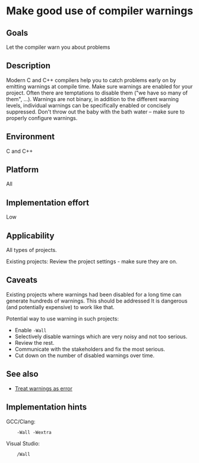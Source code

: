 # Make good use of compiler warnings

## Goals

Let the compiler warn you about problems

## Description

Modern C and C++ compilers help you to catch problems early on by emitting warnings at compile time. Make sure warnings are enabled for your project. Often there are temptations to disable them ("we have so many of them", ...). Warnings are not binary, in addition to the different warning levels, individual warnings can be specifically enabled or concisely suppressed. Don't throw out the baby with the bath water – make sure to properly configure warnings.

## Environment

C and C++

## Platform

All

## Implementation effort

Low

## Applicability

All types of projects.

Existing projects: Review the project settings - make sure they are on.

## Caveats

Existing projects where warnings had been disabled for a long time can generate hundreds of warnings. This should be addressed It is dangerous (and potentially expensive) to work like that.

Potential way to use warning in such projects:

* Enable `-Wall`
* Selectively disable warnings which are very noisy and not too serious.
* Review the rest.
* Communicate with the stakeholders and fix the most serious.
* Cut down on the number of disabled warnings over time.

## See also

* [Treat warnings as error](https://toolbox.basyskom.com/11)

## Implementation hints

GCC/Clang:

```
    -Wall -Wextra
```

Visual Studio:
```
    /Wall
```